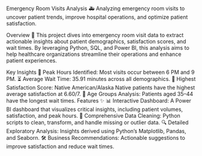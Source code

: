 Emergency Room Visits Analysis 🚑
Analyzing emergency room visits to uncover patient trends, improve hospital operations, and optimize patient satisfaction.

Overview 📖
This project dives into emergency room visit data to extract actionable insights about patient demographics, satisfaction scores, and wait times. By leveraging Python, SQL, and Power BI, this analysis aims to help healthcare organizations streamline their operations and enhance patient experiences.

Key Insights
📅 Peak Hours Identified: Most visits occur between 6 PM and 9 PM.
⏳ Average Wait Time: 35.91 minutes across all demographics.
🎯 Highest Satisfaction Score: Native American/Alaska Native patients have the highest average satisfaction at 6.60/7.
👥 Age Groups Analysis: Patients aged 35–44 have the longest wait times.
Features ✨
📊 Interactive Dashboard: A Power BI dashboard that visualizes critical insights, including patient volumes, satisfaction, and peak hours.
🧹 Comprehensive Data Cleaning: Python scripts to clean, transform, and handle missing or outlier data.
🔍 Detailed Exploratory Analysis: Insights derived using Python’s Matplotlib, Pandas, and Seaborn.
🛠️ Business Recommendations: Actionable suggestions to improve satisfaction and reduce wait times.
